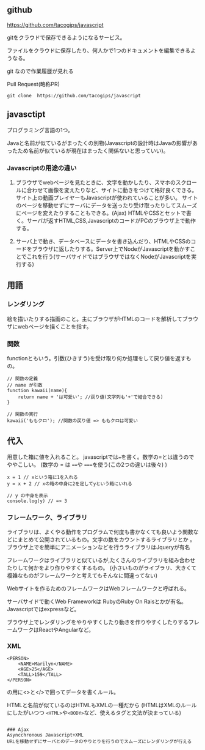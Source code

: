 ## github

https://github.com/tacogips/javascript

gitをクラウドで保存できるようになるサービス。

ファイルをクラウドに保存したり、何人かで1つのドキュメントを編集できるようなる。

git なので作業履歴が見れる

Pull Request(略称PR)


```
git clone  https://github.com/tacogips/javascript
```


## javasctipt
プログラミング言語の1つ。

Javaと名前が似ているがまったくの別物(Javascriptの設計時はJavaの影響があったため名前が似ているが現在はまったく関係ないと思っていい)。

### Javascriptの用途の違い

1. ブラウザでwebページを見たときに、文字を動かしたり、スマホのスクロールに合わせて画像を変えたりなど、サイトに動きをつけて格好良くできる。 サイト上の動画プレイヤーもJavascriptが使われていることが多い。
サイトのページを移動せずにサーバにデータを送ったり受け取ったりしてスムーズにページを変えたりすることもできる。(Ajax)
HTMLやCSSとセットで書く。サーバが返すHTML,CSS,JavascriptのコードがPCのブラウザ上で動作する。

2. サーバ上で動き、データベースにデータを書き込んだり、HTMLやCSSのコードをブラウザに返したりする。Server上でNodeがJavascriptを動かすことでこれを行う(サーバサイドではブラウザではなくNodeがJavascriptを実行する)


## 用語


### レンダリング
絵を描いたりする描画のこと。主にブラウザがHTMLのコードを解析してブラウザにwebページを描くことを指す。


### 関数
functionともいう。引数(ひきすう)を受け取り何か処理をして戻り値を返すもの。


```
// 関数の定義
// name が引数
function kawaii(name){
	return name + 'は可愛い'; //戻り値(文字列も'+'で結合できる)
}

// 関数の実行
kawaii('ももクロ'); //関数の戻り値 => ももクロは可愛い

```


## 代入

用意した箱に値を入れること。
javascriptでは` = `を書く。数学の=とは違うのでややこしい。
(数学の = は `==`や `===`を使う(この2つの違いは後々) )

```
x = 1 // xという箱に1を入れる
y = x + 2 // xの箱の中身に2を足してyという箱にいれる

// y の中身を表示
console.log(y) // => 3
```


### フレームワーク、ライブラリ

ライブラリは、よくやる動作をプログラムで何度も書かなくても良いよう関数などにまとめて公開されているもの。文字の数をカウントするライブラリとか
。
ブラウザ上でを簡単にアニメーションなどを行うライブラリはJqueryが有名


フレームワークはライブラリと似ているが,たくさんのライブラリを組み合わせたりして何かをより作りやすくするもの。
(小さいものがライブラリ、大きくて複雑なものがフレームワークと考えてもそんなに間違ってない)

Webサイトを作るためのフレームワークはWebフレームワークと呼ばれる。

サーバサイドで動くWeb Frameworkは
RubyのRuby On Raisとかが有名。Javascriptではexpressなど。

ブラウザ上でレンダリングをやりやすくしたり動きを作りやすくしたりするフレームワークはReactやAngularなど。


### XML

```
<PERSON>
	<NAME>Marilyn</NAME>
	<AGE>25</AGE>
	<TALL>159</TALL>
</PERSON>
```

の用に<>と</>で囲ってデータを書くルール。

HTMLと名前が似ているのはHTMLもXMLの一種だから
(HTMLはXMLのルールにしたがいつつ `<HTML>`や`<BODY>`など、使えるタグと文法が決まっている)
```

### Ajax
Asyncchronous Javascript+XML
URLを移動せずにサーバとのデータのやりとりを行うのでスムーズにレンダリングが行える





